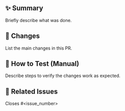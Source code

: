 ## ✨ Summary
Briefly describe what was done.

## 🔄 Changes
List the main changes in this PR.

## 🔬 How to Test (Manual)
Describe steps to verify the changes work as expected.

## 📌 Related Issues
Closes #<issue_number>
